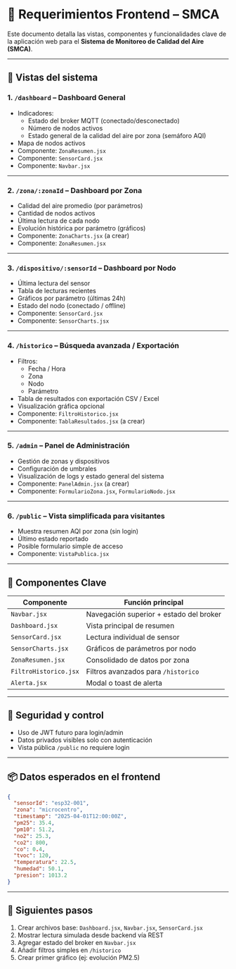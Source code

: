 
# 📘 Requerimientos Frontend – SMCA

Este documento detalla las vistas, componentes y funcionalidades clave de la aplicación web para el **Sistema de Monitoreo de Calidad del Aire (SMCA)**.

---

## 🧭 Vistas del sistema

### 1. `/dashboard` – Dashboard General
- Indicadores:
  - Estado del broker MQTT (conectado/desconectado)
  - Número de nodos activos
  - Estado general de la calidad del aire por zona (semáforo AQI)
- Mapa de nodos activos
- Componente: `ZonaResumen.jsx`
- Componente: `SensorCard.jsx`
- Componente: `Navbar.jsx`

---

### 2. `/zona/:zonaId` – Dashboard por Zona
- Calidad del aire promedio (por parámetros)
- Cantidad de nodos activos
- Última lectura de cada nodo
- Evolución histórica por parámetro (gráficos)
- Componente: `ZonaCharts.jsx` (a crear)
- Componente: `ZonaResumen.jsx`

---

### 3. `/dispositivo/:sensorId` – Dashboard por Nodo
- Última lectura del sensor
- Tabla de lecturas recientes
- Gráficos por parámetro (últimas 24h)
- Estado del nodo (conectado / offline)
- Componente: `SensorCard.jsx`
- Componente: `SensorCharts.jsx`

---

### 4. `/historico` – Búsqueda avanzada / Exportación
- Filtros:
  - Fecha / Hora
  - Zona
  - Nodo
  - Parámetro
- Tabla de resultados con exportación CSV / Excel
- Visualización gráfica opcional
- Componente: `FiltroHistorico.jsx`
- Componente: `TablaResultados.jsx` (a crear)

---

### 5. `/admin` – Panel de Administración
- Gestión de zonas y dispositivos
- Configuración de umbrales
- Visualización de logs y estado general del sistema
- Componente: `PanelAdmin.jsx` (a crear)
- Componente: `FormularioZona.jsx`, `FormularioNodo.jsx`

---

### 6. `/public` – Vista simplificada para visitantes
- Muestra resumen AQI por zona (sin login)
- Último estado reportado
- Posible formulario simple de acceso
- Componente: `VistaPublica.jsx`

---

## 🧱 Componentes Clave

| Componente           | Función principal |
|----------------------|-------------------|
| `Navbar.jsx`         | Navegación superior + estado del broker |
| `Dashboard.jsx`      | Vista principal de resumen |
| `SensorCard.jsx`     | Lectura individual de sensor |
| `SensorCharts.jsx`   | Gráficos de parámetros por nodo |
| `ZonaResumen.jsx`    | Consolidado de datos por zona |
| `FiltroHistorico.jsx`| Filtros avanzados para `/historico` |
| `Alerta.jsx`         | Modal o toast de alerta |

---

## 🔐 Seguridad y control

- Uso de JWT futuro para login/admin
- Datos privados visibles solo con autenticación
- Vista pública `/public` no requiere login

---

## 📦 Datos esperados en el frontend

```json
{
  "sensorId": "esp32-001",
  "zona": "microcentro",
  "timestamp": "2025-04-01T12:00:00Z",
  "pm25": 35.4,
  "pm10": 51.2,
  "no2": 25.3,
  "co2": 800,
  "co": 0.4,
  "tvoc": 120,
  "temperatura": 22.5,
  "humedad": 50.1,
  "presion": 1013.2
}
```

---

## 📌 Siguientes pasos

1. Crear archivos base: `Dashboard.jsx`, `Navbar.jsx`, `SensorCard.jsx`
2. Mostrar lectura simulada desde backend vía REST
3. Agregar estado del broker en `Navbar.jsx`
4. Añadir filtros simples en `/historico`
5. Crear primer gráfico (ej: evolución PM2.5)
